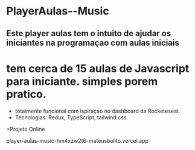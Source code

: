 # PlayerAulas--Music 
## Este player aulas tem o intuito de ajudar os iniciantes na programaçao com aulas iniciais
# tem cerca de 15 aulas de Javascript para iniciante. simples porem pratico.
+ totalmente funcional com ispiraçao no dashboard da Rocketeseat.
+ Tecnologias: Redux, TypeScript, tailwind css.

+Projeto Online


player-aulas-music-hm4xzw2t6-mateusbolito.vercel.app
